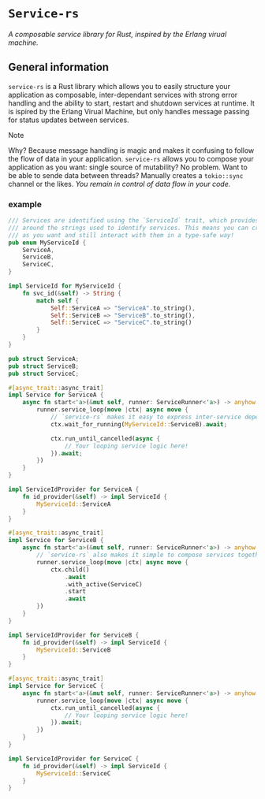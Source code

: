 # `Service-rs`

_A composable service library for Rust, inspired by the Erlang virual machine._

## General information

`service-rs` is a Rust library which allows you to easily structure your application as composable, inter-dependant services with strong error handling and the ability to start, restart and shutdown services at runtime. It is ispired by the Erlang Virual Machine, but only handles message passing for status updates between services. 

> [!NOTE]
> Why? Because message handling is magic and makes it confusing to follow the flow of data in your application. `service-rs` allows you to compose your application as you want: single source of mutability? No problem. Want to be able to sende data between threads? Manually creates a `tokio::sync` channel or the likes. _You remain in control of data flow in your code._

### example
```rust
/// Services are identified using the `ServiceId` trait, which provides a type-safe wrapper
/// around the strings used to identify services. This means you can create as many services
/// as you want and still interact with them in a type-safe way!
pub enum MyServiceId {
    ServiceA,
    ServiceB,
    ServiceC,
}

impl ServiceId for MyServiceId {
    fn svc_id(&self) -> String {
        match self {
            Self::ServiceA => "ServiceA".to_string(),
            Self::ServiceB => "ServiceB".to_string(),
            Self::ServiceC => "ServiceC".to_string()
        }
    }
}

pub struct ServiceA;
pub struct ServiceB;
pub struct ServiceC;

#[async_trait::async_trait]
impl Service for ServiceA {
    async fn start<'a>(&mut self, runner: ServiceRunner<'a>) -> anyhow::Result<()> {
        runner.service_loop(move |ctx| async move {
            // `service-rs` makes it easy to express inter-service dependencies in a declarative way
            ctx.wait_for_running(MyServiceId::ServiceB).await;

            ctx.run_until_cancelled(async {
                // Your looping service logic here!
            }).await;
        })
    }
}

impl ServiceIdProvider for ServiceA {
    fn id_provider(&self) -> impl ServiceId {
        MyServiceId::ServiceA
    }
}

#[async_trait::async_trait]
impl Service for ServiceB {
    async fn start<'a>(&mut self, runner: ServiceRunner<'a>) -> anyhow::Result<()> {
        // `service-rs` also makes it simple to compose services together int child-parent relations!
        runner.service_loop(move |ctx| async move {
            ctx.child()
                .await
                .with_active(ServiceC)
                .start
                .await
        })
    }
}

impl ServiceIdProvider for ServiceB {
    fn id_provider(&self) -> impl ServiceId {
        MyServiceId::ServiceB
    }
}

#[async_trait::async_trait]
impl Service for ServiceC {
    async fn start<'a>(&mut self, runner: ServiceRunner<'a>) -> anyhow::Result<()> {
        runner.service_loop(move |ctx| async move {
            ctx.run_until_cancelled(async {
                // Your looping service logic here!
            }).await;
        })
    }
}

impl ServiceIdProvider for ServiceC {
    fn id_provider(&self) -> impl ServiceId {
        MyServiceId::ServiceC
    }
}
```
